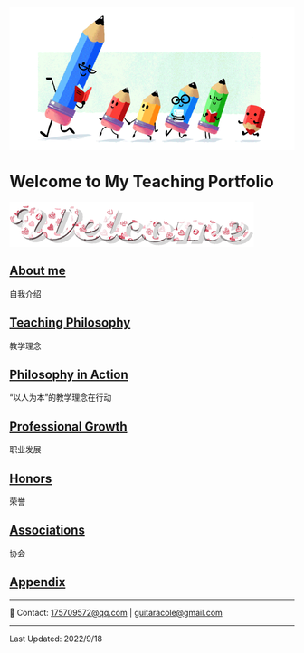 <img src="teacher-gif.gif" align="center"/>

# Welcome to My Teaching Portfolio

<img src="welcome-19.gif" align="center"/>

## [About me](./About.md)

自我介绍

## [Teaching Philosophy](./philosophya.md)

教学理念

## [Philosophy in Action](./teachingandlearning1.md)

“以人为本”的教学理念在行动

## [Professional Growth](./professional.md)

职业发展
  
## [Honors](./honors.md)
  
  荣誉

## [Associations](./associations.md)

协会

## [Appendix](./appendix.md)

---

📧 Contact:
<175709572@qq.com> | <guitaracole@gmail.com>

---

Last Updated: 2022/9/18